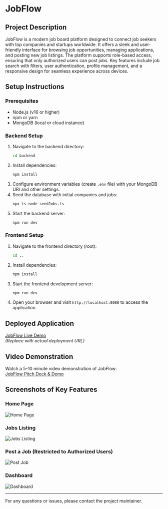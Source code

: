 # JobFlow

## Project Description
JobFlow is a modern job board platform designed to connect job seekers with top companies and startups worldwide. It offers a sleek and user-friendly interface for browsing job opportunities, managing applications, and posting new job listings. The platform supports role-based access, ensuring that only authorized users can post jobs. Key features include job search with filters, user authentication, profile management, and a responsive design for seamless experience across devices.

## Setup Instructions

### Prerequisites
- Node.js (v16 or higher)
- npm or yarn
- MongoDB (local or cloud instance)

### Backend Setup
1. Navigate to the backend directory:
   ```bash
   cd backend
   ```
2. Install dependencies:
   ```bash
   npm install
   ```
3. Configure environment variables (create `.env` file) with your MongoDB URI and other settings.
4. Seed the database with initial companies and jobs:
   ```bash
   npx ts-node seedJobs.ts
   ```
5. Start the backend server:
   ```bash
   npm run dev
   ```

### Frontend Setup
1. Navigate to the frontend directory (root):
   ```bash
   cd ..
   ```
2. Install dependencies:
   ```bash
   npm install
   ```
3. Start the frontend development server:
   ```bash
   npm run dev
   ```
4. Open your browser and visit `http://localhost:8080` to access the application.

## Deployed Application
[JobFlow Live Demo](https://your-deployment-url.com)  
*(Replace with actual deployment URL)*

## Video Demonstration
Watch a 5-10 minute video demonstration of JobFlow:  
[JobFlow Pitch Deck & Demo](https://www.canva.com/design/DAGuLYcTuzc/Ev7OPxaCm6_RlDXaFt0qyw/edit?utm_content=DAGuLYcTuzc&utm_campaign=designshare&utm_medium=link2&utm_source=sharebutton)

## Screenshots of Key Features

### Home Page
![Home Page](./screenshots/home-page.png)

### Jobs Listing
![Jobs Listing](./screenshots/jobs-listing.png)

### Post a Job (Restricted to Authorized Users)
![Post Job](./screenshots/post-job.png)

### Dashboard
![Dashboard](./screenshots/dashboard.png)

---

For any questions or issues, please contact the project maintainer.
